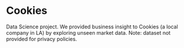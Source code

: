 # Cookies

Data Science project. We provided business insight to Cookies (a local company in LA) by exploring unseen market data.
Note: dataset not provided for privacy policies.
